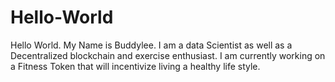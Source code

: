 # Hello-World

Hello World. My Name is Buddylee.
I am a data Scientist as well as a Decentralized blockchain and exercise enthusiast.
I am currently working on a Fitness Token that will incentivize living a healthy life style. 
